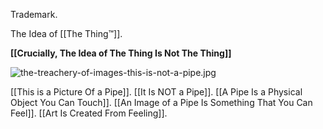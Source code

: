 Trademark.

The Idea of [[The Thing™]].

**[[Crucially, The Idea of The Thing Is Not The Thing]]**

![the-treachery-of-images-this-is-not-a-pipe.jpg](the-treachery-of-images-this-is-not-a-pipe.jpg)

[[This is a Picture Of a Pipe]].
[[It Is NOT a Pipe]].
[[A Pipe Is a Physical Object You Can Touch]].
[[An Image of a Pipe Is Something That You Can Feel]].
[[Art Is Created From Feeling]].